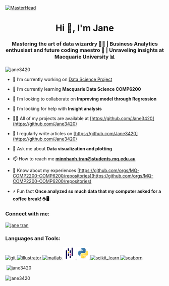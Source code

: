 [![MasterHead](https://repository-images.githubusercontent.com/588181932/e36ec678-7984-4cdd-8e4c-a3932772ff8e)](https://rishavchanda.io)
<h1 align="center">Hi 👋, I'm Jane</h1>
<h3 align="center">Mastering the art of data wizardry 🧙‍♂️ | Business Analytics enthusiast and future coding maestro 🚀 | Unraveling insights at Macquarie University 📊</h3>

<p align="left"> <img src="https://komarev.com/ghpvc/?username=jane3420&label=Profile%20views&color=0e75b6&style=flat" alt="jane3420" /> </p>

- 🔭 I’m currently working on [Data Science Project](https://github.com/orgs/MQ-COMP2200-COMP6200/repositories)

- 🌱 I’m currently learning **Macquarie Data Science COMP6200**

- 👯 I’m looking to collaborate on **Improving model through Regression**

- 🤝 I’m looking for help with **Insight analysis**

- 👨‍💻 All of my projects are available at [https://github.com/Jane3420](https://github.com/Jane3420)

- 📝 I regularly write articles on [https://github.com/Jane3420](https://github.com/Jane3420)

- 💬 Ask me about **Data visualization and plotting**

- 📫 How to reach me **minnhanh.tran@students.mq.edu.au**

- 📄 Know about my experiences [https://github.com/orgs/MQ-COMP2200-COMP6200/repositories](https://github.com/orgs/MQ-COMP2200-COMP6200/repositories)

- ⚡ Fun fact **Once analyzed so much data that my computer asked for a coffee break! ☕️🖥️**

<h3 align="left">Connect with me:</h3>
<p align="left">
<a href="https://linkedin.com/in/jane tran" target="blank"><img align="center" src="https://raw.githubusercontent.com/rahuldkjain/github-profile-readme-generator/master/src/images/icons/Social/linked-in-alt.svg" alt="jane tran" height="30" width="40" /></a>
</p>

<h3 align="left">Languages and Tools:</h3>
<p align="left"> <a href="https://git-scm.com/" target="_blank" rel="noreferrer"> <img src="https://www.vectorlogo.zone/logos/git-scm/git-scm-icon.svg" alt="git" width="40" height="40"/> </a> <a href="https://www.adobe.com/in/products/illustrator.html" target="_blank" rel="noreferrer"> <img src="https://www.vectorlogo.zone/logos/adobe_illustrator/adobe_illustrator-icon.svg" alt="illustrator" width="40" height="40"/> </a> <a href="https://www.mathworks.com/" target="_blank" rel="noreferrer"> <img src="https://upload.wikimedia.org/wikipedia/commons/2/21/Matlab_Logo.png" alt="matlab" width="40" height="40"/> </a> <a href="https://pandas.pydata.org/" target="_blank" rel="noreferrer"> <img src="https://raw.githubusercontent.com/devicons/devicon/2ae2a900d2f041da66e950e4d48052658d850630/icons/pandas/pandas-original.svg" alt="pandas" width="40" height="40"/> </a> <a href="https://www.python.org" target="_blank" rel="noreferrer"> <img src="https://raw.githubusercontent.com/devicons/devicon/master/icons/python/python-original.svg" alt="python" width="40" height="40"/> </a> <a href="https://scikit-learn.org/" target="_blank" rel="noreferrer"> <img src="https://upload.wikimedia.org/wikipedia/commons/0/05/Scikit_learn_logo_small.svg" alt="scikit_learn" width="40" height="40"/> </a> <a href="https://seaborn.pydata.org/" target="_blank" rel="noreferrer"> <img src="https://seaborn.pydata.org/_images/logo-mark-lightbg.svg" alt="seaborn" width="40" height="40"/> </a> </p>


<p>&nbsp;<img align="center" src="https://github-readme-stats.vercel.app/api?username=jane3420&show_icons=true&locale=en" alt="jane3420" /></p>

<p><img align="center" src="https://github-readme-streak-stats.herokuapp.com/?user=jane3420&" alt="jane3420" /></p>

